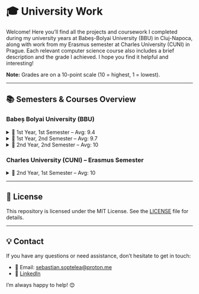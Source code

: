 # 🎓 University Work

Welcome! Here you’ll find all the projects and coursework I completed during my university years at Babeș-Bolyai University (BBU) in Cluj-Napoca, along with work from my Erasmus semester at Charles University (CUNI) in Prague. Each relevant computer science course also includes a brief description and the grade I achieved. I hope you find it helpful and interesting!  

**Note:** Grades are on a 10-point scale (10 = highest, 1 = lowest).  

---

## 📚 Semesters & Courses Overview

### Babeș Bolyai University (BBU)

<details>
  <summary>📝 1st Year, 1st Semester – Avg: 9.4</summary>
  <ul>
    <li>
      <details>
        <summary>🧮 Algebra – Grade: 9</summary>
        <strong>- Short Description:</strong> Covered the basics of linear algebra and introductory cryptography concepts.<br>
        <strong>- Coursework:</strong> <a href="https://github.com/dosqas/bbu-cuni-uni-projects/tree/master/yr1-sem1/algebra">GitHub</a><br>
        <strong>- Contents:</strong>
        <ul>
          <li>Simple project generating all possible binary echelon matrices.</li>
        </ul>
      </details>
    </li>
    <li>
      <details>
        <summary>📈 Mathematical Analysis – Grade: 10</summary>
        <strong>- Short Description:</strong> Learned fundamental concepts of differential and integral calculus for functions of one or several real variables, with applications in optimization and data science.<br>
        <strong>- Coursework:</strong> <a href="https://github.com/dosqas/bbu-cuni-uni-projects/tree/master/yr1-sem1/analysis">GitHub</a><br>
        <strong>- Contents:</strong>
        <ul>
          <li>Implemented numerical methods, ML models, and visualizations (p-norms, trapezoidal integration, Ridge Regression).</li>
          <li>Analyzed quadratic forms with gradient plots for minima, maxima, and saddle points.</li>
        </ul>
      </details>
    </li>
    <li>
      <details>
        <summary>💽 Computer Systems Architecture – Grade: 8</summary>
        <strong>- Short Description:</strong> Gained an understanding of 80x86 architecture and assembly programming, covering data representation, instructions, and memory management.<br>
        <strong>- Coursework:</strong> <a href="https://github.com/dosqas/bbu-cuni-uni-projects/tree/master/yr1-sem1/computer-systems-architecture">GitHub</a><br>
        <strong>- Contents:</strong>
        <ul>
          <li>Exercised with registers, memory, and low-level operations through simple .asm programs close to hardware.</li>
        </ul>
      </details>
    </li>
    <li>
      <details>
        <summary>🖥️ Fundamentals of Programming – Grade: 10</summary>
        <strong>- Short Description:</strong> Learned Python programming fundamentals, procedural and object-oriented programming, modular design, testing, and software design principles.<br>
        <strong>- Coursework:</strong> <a href="https://github.com/dosqas/bbu-cuni-uni-projects/tree/master/yr1-sem1/fundamentals-of-programming">GitHub</a><br>
        <strong>- Contents:</strong>
        <ul>
          <li>Designed and implemented layered applications using modular architecture, including repositories, services, and UI layers, with support for different storage types.</li>
          <li>Developed and applied general algorithms for searching, sorting, filtering, and statistics, along with undo/redo functionality using the Command pattern.</li>
          <li>Built menu-driven console applications with proper exception handling, input validation, and persistent storage for various data models.</li>
        </ul>
      </details>
    </li>
    <li>
      <details>
        <summary>📊 Computational Logic – Grade: 10</summary>
        <strong>- Short Description:</strong> Studied number systems, logic (propositional & predicate), Boolean algebra, and design/simplification of logic circuits.<br>
      </details>
    </li>
  </ul>
</details>

<details>
  <summary>📜 1st Year, 2nd Semester – Avg: 9.7</summary>
  <ul>
    <li>
      <details>
        <summary>🔢 Advanced Methods for Solving Mathematical and Algorithmic Problems – Grade: 10</summary>
        <strong>- Short Description:</strong> Studied and implemented fundamental algorithms, data structures, graph algorithms, dynamic programming, and applied mathematical methods in computer science.<br>
        <strong>- Coursework:</strong> <a href="https://github.com/dosqas/bbu-cuni-uni-projects/tree/master/yr1-sem2/advanced-methods-for-solving-mathematical-and-algorithmic-problems">GitHub</a><br>
        <strong>- Contents:</strong>
        <ul>
          <li>Very simple project generating the 17 roots of unity.</li>
        </ul>
      </details>
    </li>
    <li>
      <details>
        <summary>🗂️ Data Structures and Algorithms – Grade: 9</summary>
        <strong>- Short Description:</strong> Learned and implemented a wide range of data structures and abstract data types (arrays, linked lists, heaps, hash tables, trees, ADTs) while analyzing their complexities, operations, and real-world applications.<br>
        <strong>- Coursework:</strong> <a href="https://github.com/dosqas/bbu-cuni-uni-projects/tree/master/yr1-sem2/data-structures-and-algorithms">GitHub</a><br>
        <strong>- Contents:</strong>
        <ul>
          <li>Implemented various Abstract Data Types (ADTs) in C++ using given data structures, respecting interfaces, and analyzing algorithm complexities.</li>
        </ul>
      </details>
    </li>
    <li>
      <details>
        <summary>🌀 Dynamical Systems – Grade: 10</summary>
        <strong>- Short Description:</strong> Studied and practiced differential equations and dynamical systems, including linear and nonlinear equations, stability analysis, phase portraits, and numerical methods (Euler, Runge-Kutta).<br>
        <strong>- Coursework:</strong> <a href="https://github.com/dosqas/bbu-cuni-uni-projects/tree/master/yr1-sem2/dynamical-systems">GitHub</a><br>
        <strong>- Contents:</strong>
        <ul>
          <li>Solved various differential equations and dynamical systems problems from the course folder using Maple for computations, visualizations, and analysis.</li>
        </ul>
      </details>
    </li>
    <li>
      <details>
        <summary>🌐 Graph Algorithms – Grade: 10</summary>
        <strong>- Short Description:</strong> Studied graph theory concepts, algorithms, and applications (connectivity, shortest paths, MSTs, NP-complete problems, flows, matchings).<br>
        <strong>- Coursework:</strong> <a href="https://github.com/dosqas/bbu-cuni-uni-projects/tree/master/yr1-sem2/graph-algorithms">GitHub</a><br>
        <strong>- Contents:</strong>
        <ul>
          <li>Solved various graph problems, including graph coloring, shortest/longest path, minimum-cost, and related algorithmic challenges. Mainly in Python.</li>
        </ul>
      </details>
    </li>
    <li>
      <details>
        <summary>🖱️ Object Oriented Programming – Grade: 10</summary>
        <strong>- Short Description:</strong> Learned and applied C/C++ fundamentals, modular programming, OOP, templates/STL, inheritance, polymorphism, RAII, GUI development with Qt, event-driven programming, and design patterns.<br>
        <strong>- Coursework:</strong> <a href="https://github.com/dosqas/bbu-cuni-uni-projects/tree/master/yr1-sem2/object-oriented-programming">GitHub</a><br>
        <strong>- Contents:</strong>
        <ul>
          <li>Resolved assignments by creating C/C++ programs, including console apps with menus, Qt GUI applications, and implementations of OOP concepts, design patterns, templates, and STL containers.</li>
        </ul>
      </details>
    </li>
    <li>
      <details>
        <summary>💻 Operating Systems – Grade: 10</summary>
        <strong>- Short Description:</strong> Grasped operating system concepts, Unix/Windows commands, shell programming with sed, grep, awk, and Bash, processes and threads in C, memory and file management, I/O operations, concurrency, and kernel architectures.<br>
        <strong>- Coursework:</strong> <a href="https://github.com/dosqas/bbu-cuni-uni-projects/tree/master/yr1-sem2/operating-systems">GitHub</a><br>
        <strong>- Contents:</strong>
        <ul>
          <li>Contains lab work related to processes, file management, grep, sed awk and Bash.</li>
        </ul>
      </details>
    </li>
    <li>
      <details>
        <summary>📐 Geometry – Grade: 9</summary>
        <strong>- Short Description:</strong> Studied vector algebra, analytic geometry, curves and surfaces, conics and quadrics, and plane/space transformations, including vector, dot, and cross products, projections, symmetries, and homogeneous coordinate transformations.<br>
      </details>
    </li>
  </ul>
</details>

<details>
  <summary>📒 2nd Year, 2nd Semester – Avg: 10</summary>
  <ul>
    <li>
      <details>
        <summary>🧠 Artificial Intelligence – Grade: 10</summary>
        <strong>- Short Description:</strong> Provided a comprehensive overview of artificial intelligence, covering fundamental concepts, machine learning, neural networks, intelligent systems, search algorithms, evolutionary computation, and advanced AI models.<br>
        <strong>- Coursework:</strong> <a href="https://github.com/dosqas/bbu-cuni-uni-projects/tree/master/yr2-sem2/artificial-intelligence">GitHub</a><br>
        <strong>- Contents:</strong>
        <ul>
          <li>Contains laboratory work in Jupyter Notebooks (converted to text to use up less space) using Python, covering perceptrons, CNNs, computer vision, evolutionary algorithms, and other machine learning tasks.</li>
        </ul>
      </details>
    </li>
    <li>
      <details>
        <summary>🛢 Database Management Systems – Grade: 10</summary>
        <strong>- Short Description:</strong> Covers database fundamentals, including concurrency control, recovery, security, query optimization, distributed and parallel databases, and data stream processing<br>
        <strong>- Coursework:</strong> <a href="https://github.com/dosqas/bbu-cuni-uni-projects/tree/master/yr2-sem2/database-management-systems">GitHub</a><br>
        <strong>- Contents:</strong>
        <ul>
          <li>Lab work in SQL Server and Visual Studio for building ADO.NET applications and handling transactions.</li>
          <li>Submission for the SQL Injection Contest.</li>
        </ul>
      </details>
    </li>
    <li>
      <details>
        <summary>🌎 Web Programming – Grade: 10</summary>
        <strong>- Short Description:</strong> Introductory course to modern web development, covering WWW fundamentals, HTML, CSS, JavaScript (including libraries and frameworks), XML/JSON, and server-side technologies (PHP, JSP, ASP.NET).<br>
        <strong>- Coursework:</strong> <a href="https://github.com/dosqas/bbu-cuni-uni-projects/tree/master/yr2-sem2/web-programming">GitHub</a><br>
        <strong>- Contents:</strong>
        <ul>
          <li>Solved assignments related to CSS, HTML, JavaScript, JSP, ASP, PHP, and Angular.</li>
        </ul>
      </details>
    </li>
    <li>
      <details>
        <summary>⚙️ Software Engineering – Grade: 10</summary>
        <strong>- Short Description:</strong> Completed a semester-long team project, developing a complex app over multiple iterations following software engineering principles. The project is available in the <a href="https://github.com/dosqas/se-hospital-duo" target="_blank">se-hospital-duo repository</a>.<br>
      </details>
    </li>
    <li>
      <details>
        <summary>ⓘ Systems for Design and Implementation – Grade: 10</summary>
        <strong>- Short Description:</strong> Completed a semester-long individual project, developing a complex web app over multiple iterations following software engineering principles. The project is available in the <a href="https://github.com/dosqas/dosq.fm-lite" target="_blank">dosq.fm-lite repository</a>.<br>
      </details>
    </li>
  </ul>
</details>


### Charles University (CUNI) – Erasmus Semester
<details>
  <summary>📖 2nd Year, 1st Semester – Avg: 10</summary>
  <ul>
    <li>
      <details>
        <summary>📗 Programming in C# Language – Grade: 10</summary>
        <strong>- Short Description:</strong> In-depth C# course covering managed code, OOP, memory management, generics, delegates/events, and key .NET features.<br>
        <strong>- Coursework:</strong> <a href="https://github.com/dosqas/bbu-cuni-uni-projects/tree/master/yr2-sem1/csharp-programming">GitHub</a><br>
        <strong>- Contents:</strong>
        <ul>
          <li>Contains completed C# assignments, including console apps with complex algorithms and challenges that exercise different parts of the language.</li>
        </ul>
      </details>
    </li>
    <li>
      <details>
        <summary>🧬 Evolutionary Algorithms – Grade: 10</summary>
        <strong>- Short Description:</strong> Covered evolutionary computation and genetic algorithms, including population models, selection, mutation, crossover, schema theorem, probabilistic analysis, and classifier systems with learning algorithms.<br>
        <strong>- Coursework:</strong> <a href="https://github.com/dosqas/bbu-cuni-uni-projects/tree/master/yr2-sem1/evolutionary-algorithms">GitHub</a><br>
        <strong>- Contents:</strong>
        <ul>
          <li>Contains only the first assignment: a Python implementation of a simple genetic algorithm, solving OneMax and alternating 1s/0s problems, with experiments on different mutation and crossover settings.</li>
        </ul>
      </details>
    </li>
    <li>
      <details>
        <summary>☕ Programming in Java Language – Grade: 10</summary>
        <strong>- Short Description:</strong> Covers Java fundamentals: syntax, classes and inheritance, interfaces, exception handling, memory management, JVM, threads, and standard libraries for files, collections, and networking.<br>
        <strong>- Coursework:</strong> <a href="https://github.com/dosqas/bbu-cuni-uni-projects/tree/master/yr2-sem1/java-programming">GitHub</a><br>
        <strong>- Contents:</strong>
        <ul>
          <li>Contains Java applications built mainly with Maven, including a Brainfuck interpreter, exercises on threads, multithreading, ForkJoinPools, and various tasks exploring Java features.</li>
        </ul>
      </details>
    </li>
    <li>
      <details>
        <summary>🖧 Introduction to Networking – Grade: 10</summary>
        <strong>- Short Description:</strong> Touched networking fundamentals in-depth, OSI/TCP-IP models, addressing and routing, transport and application protocols, network security, media layers (Ethernet/Wi-Fi), and basic web development (HTML/CSS).<br>
        <strong>- Coursework:</strong> <a href="https://github.com/dosqas/bbu-cuni-uni-projects/tree/master/yr2-sem1/networking">GitHub</a><br>
        <strong>- Contents:</strong>
        <ul>
          <li>Contains my simple static web project, which I completed on the topic of Prague.</li>
        </ul>
      </details>
    </li>
    <li>
      <details>
        <summary>🔗 Functional Programming – Grade: 10</summary>
        <strong>- Short Description:</strong> Covers Haskell and functional programming: lambda calculus, types, higher-order and recursive functions, data structures, type inference, polymorphism, and monads.<br>
      </details>
    </li>
    <li>
      <details>
        <summary>🗄️ Database Systems – Grade: 10</summary>
        <strong>- Short Description:</strong> Covers data modeling and databases: conceptual and logical models, relational model with SQL, transactions, non-relational databases, unstructured data, file formats, and database architectures.<br>
      </details>
    </li>
    <li>
      <details>
        <summary>🤖 Elements of AI – Grade: 10</summary>
        <strong>- Short Description:</strong> Online course on AI basics, problem solving, machine learning, neural networks, and real-world applications.<br>
      </details>
    </li>
    <li>
      <details>
        <summary>⚖️ Ethics of AI – Grade: 10</summary>
        <strong>- Short Description:</strong> Online course covering AI ethics, including non-maleficence, accountability, transparency, human rights, fairness, and practical applications.<br>
      </details>
    </li>
  </ul>
</details>

---

## 📄 License

This repository is licensed under the MIT License. See the [LICENSE](LICENSE) file for details.

---

## 💡 Contact

If you have any questions or need assistance, don’t hesitate to get in touch:  
- 📧 Email: [sebastian.soptelea@proton.me](mailto:sebastian.soptelea@proton.me)  
- 🔗 [LinkedIn](https://www.linkedin.com/in/sebastian-soptelea/)

I’m always happy to help! 😊
